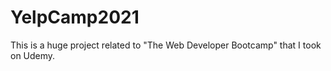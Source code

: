 # YelpCamp2021
This is a huge project related to "The Web Developer Bootcamp" that I took on Udemy. 
